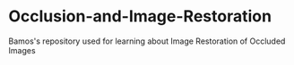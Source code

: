 # Occlusion-and-Image-Restoration
Bamos's repository used for learning about Image Restoration of Occluded Images
